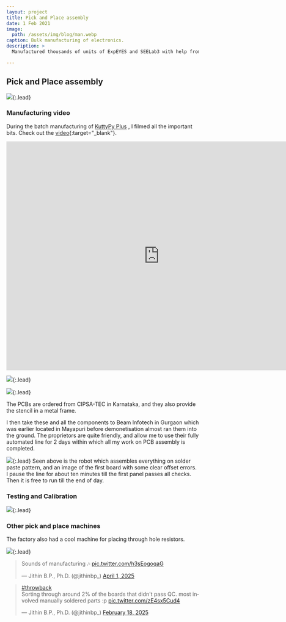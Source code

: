 ```yaml
---
layout: project
title: Pick and Place assembly
date: 1 Feb 2021
image:  
  path: /assets/img/blog/man.webp
caption: Bulk manufacturing of electronics.
description: >
  Manufactured thousands of units of ExpEYES and SEELab3 with help from a Pick And Place Assembly firm which is now located in Gurgaon.

---
```


## Pick and Place assembly

![](/assets/img/blog/pnp.jpeg){:.lead}

### Manufacturing video

During the batch manufacturing of [KuttyPy Plus](https://csparkresearch.in/kuttypyplus) , I filmed all the important bits. Check out the [video](https://www.youtube.com/embed/9xXyL25D2jo?si=7kIOSDi9OaepTCWc){:target="_blank"}.

<iframe width="800" height="600" src="https://www.youtube.com/embed/9xXyL25D2jo?si=7kIOSDi9OaepTCWc" title="YouTube video player" frameborder="0" allow="accelerometer; autoplay; clipboard-write; encrypted-media; gyroscope; picture-in-picture; web-share" referrerpolicy="strict-origin-when-cross-origin" allowfullscreen></iframe>

![](/assets/img/seminar/seminar_cropped-1-38_page-0024_clipped.jpg){:.lead}

![](/assets/img/seminar/seminar_cropped-1-38_page-0023.jpg){:.lead}

The PCBs are ordered from CIPSA-TEC in Karnataka, and they also provide the stencil in a metal frame. 

I then take these and all the components to Beam Infotech in Gurgaon which was earlier located in Mayapuri before demonetisation almost ran them into the ground. The proprietors are quite friendly, and allow me to use their fully automated line for 2 days within which all my work on PCB assembly is completed.

![](/assets/img/seminar/seminar_cropped-1-38_page-0024.jpg){:.lead}
Seen above is the robot which assembles everything on solder paste pattern, and an image of the first board with some clear offset errors. I pause the line for about ten minutes till the first panel passes all checks. Then it is free to run till the end of day.

### Testing and Calibration

![](/assets/img/blog/seelab_test.jpeg){:.lead}

### Other pick and place machines

The factory also had a cool machine for placing through hole resistors.

![](/assets/img/blog/pnpthrough.webp){:.lead}


<blockquote class="twitter-tweet"><p lang="en" dir="ltr">Sounds of manufacturing 🎶 <a href="https://t.co/h3sEogoqaG">pic.twitter.com/h3sEogoqaG</a></p>&mdash; Jithin B.P., Ph.D. (@jithinbp_) <a href="https://twitter.com/jithinbp_/status/1907094757689766383?ref_src=twsrc%5Etfw">April 1, 2025</a></blockquote> <script async src="https://platform.twitter.com/widgets.js" charset="utf-8"></script> 

<blockquote class="twitter-tweet"><p lang="en" dir="ltr"><a href="https://twitter.com/hashtag/throwback?src=hash&amp;ref_src=twsrc%5Etfw">#throwback</a><br>Sorting through around 2% of the boards that didn&#39;t pass QC. most involved manually soldered parts :p <a href="https://t.co/zE4sx5Cud4">pic.twitter.com/zE4sx5Cud4</a></p>&mdash; Jithin B.P., Ph.D. (@jithinbp_) <a href="https://twitter.com/jithinbp_/status/1891834792942985363?ref_src=twsrc%5Etfw">February 18, 2025</a></blockquote> <script async src="https://platform.twitter.com/widgets.js" charset="utf-8"></script> 